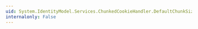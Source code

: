 ```yaml
---
uid: System.IdentityModel.Services.ChunkedCookieHandler.DefaultChunkSize
internalonly: False
---
```

